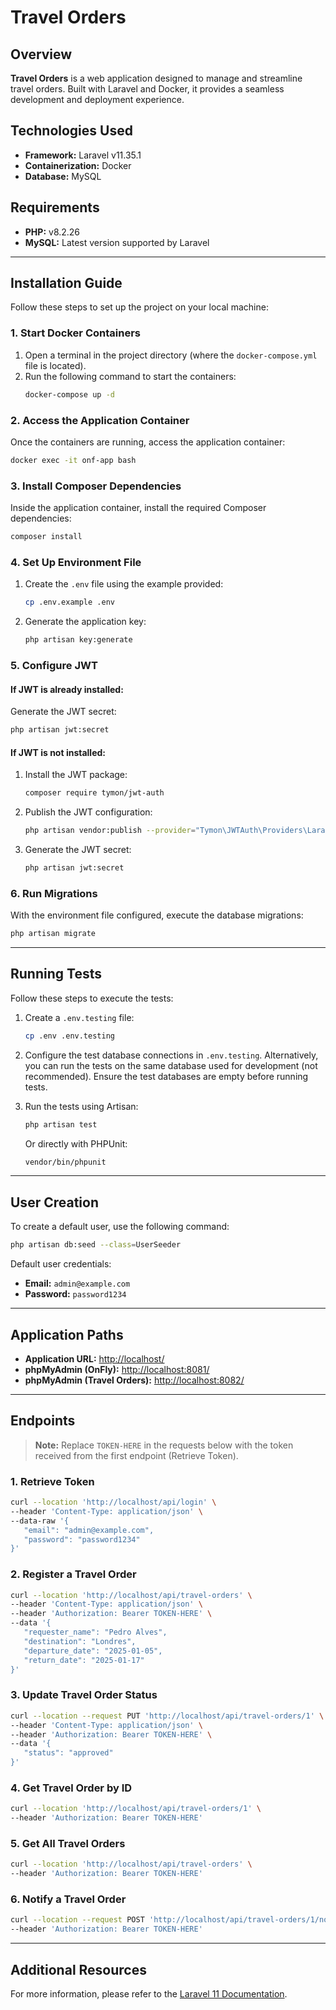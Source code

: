 
# Travel Orders

## Overview
**Travel Orders** is a web application designed to manage and streamline travel orders. Built with Laravel and Docker, it provides a seamless development and deployment experience.

## Technologies Used
- **Framework:** Laravel v11.35.1
- **Containerization:** Docker
- **Database:** MySQL

## Requirements
- **PHP:** v8.2.26
- **MySQL:** Latest version supported by Laravel

---

## Installation Guide

Follow these steps to set up the project on your local machine:

### 1. Start Docker Containers
1. Open a terminal in the project directory (where the `docker-compose.yml` file is located).
2. Run the following command to start the containers:
   ```bash
   docker-compose up -d
   ```

### 2. Access the Application Container
Once the containers are running, access the application container:
   ```bash
   docker exec -it onf-app bash
   ```

### 3. Install Composer Dependencies
Inside the application container, install the required Composer dependencies:
   ```bash
   composer install
   ```

### 4. Set Up Environment File
1. Create the `.env` file using the example provided:
   ```bash
   cp .env.example .env
   ```

2. Generate the application key:
   ```bash
   php artisan key:generate
   ```

### 5. Configure JWT
#### If JWT is already installed:
Generate the JWT secret:
   ```bash
   php artisan jwt:secret
   ```

#### If JWT is not installed:
1. Install the JWT package:
   ```bash
   composer require tymon/jwt-auth
   ```
2. Publish the JWT configuration:
   ```bash
   php artisan vendor:publish --provider="Tymon\JWTAuth\Providers\LaravelServiceProvider"
   ```
3. Generate the JWT secret:
   ```bash
   php artisan jwt:secret
   ```

### 6. Run Migrations
With the environment file configured, execute the database migrations:
   ```bash
   php artisan migrate
   ```

---

## Running Tests

Follow these steps to execute the tests:

1. Create a `.env.testing` file:
   ```bash
   cp .env .env.testing
   ```

2. Configure the test database connections in `.env.testing`. Alternatively, you can run the tests on the same database used for development (not recommended). Ensure the test databases are empty before running tests.

3. Run the tests using Artisan:
   ```bash
   php artisan test
   ```

   Or directly with PHPUnit:
   ```bash
   vendor/bin/phpunit
   ```

---

## User Creation

To create a default user, use the following command:
   ```bash
   php artisan db:seed --class=UserSeeder
   ```

Default user credentials:
- **Email:** `admin@example.com`
- **Password:** `password1234`

---

## Application Paths

- **Application URL:** [http://localhost/](http://localhost/)
- **phpMyAdmin (OnFly):** [http://localhost:8081/](http://localhost:8081/)
- **phpMyAdmin (Travel Orders):** [http://localhost:8082/](http://localhost:8082/)

---

## Endpoints

> **Note:** Replace `TOKEN-HERE` in the requests below with the token received from the first endpoint (Retrieve Token).

### 1. Retrieve Token
   ```bash
   curl --location 'http://localhost/api/login' \
   --header 'Content-Type: application/json' \
   --data-raw '{
      "email": "admin@example.com",
      "password": "password1234"
   }'
   ```

### 2. Register a Travel Order
   ```bash
   curl --location 'http://localhost/api/travel-orders' \
   --header 'Content-Type: application/json' \
   --header 'Authorization: Bearer TOKEN-HERE' \
   --data '{
      "requester_name": "Pedro Alves",
      "destination": "Londres",
      "departure_date": "2025-01-05",
      "return_date": "2025-01-17"
   }'
   ```

### 3. Update Travel Order Status
   ```bash
   curl --location --request PUT 'http://localhost/api/travel-orders/1' \
   --header 'Content-Type: application/json' \
   --header 'Authorization: Bearer TOKEN-HERE' \
   --data '{
      "status": "approved"
   }'
   ```

### 4. Get Travel Order by ID
   ```bash
   curl --location 'http://localhost/api/travel-orders/1' \
   --header 'Authorization: Bearer TOKEN-HERE'
   ```

### 5. Get All Travel Orders
   ```bash
   curl --location 'http://localhost/api/travel-orders' \
   --header 'Authorization: Bearer TOKEN-HERE'
   ```

### 6. Notify a Travel Order
   ```bash
   curl --location --request POST 'http://localhost/api/travel-orders/1/notify' \
   --header 'Authorization: Bearer TOKEN-HERE'
   ```

---

## Additional Resources

For more information, please refer to the [Laravel 11 Documentation](https://laravel.com/docs/11.x).
